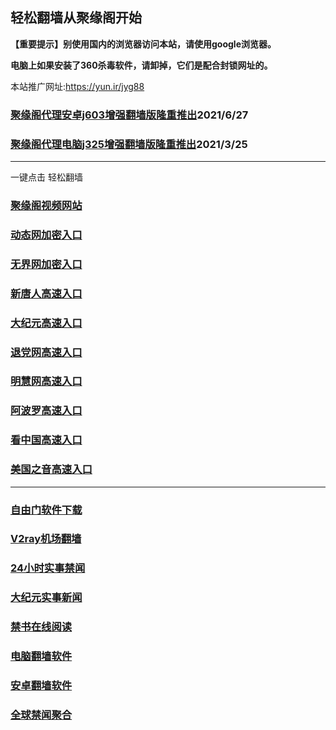 ## 轻松翻墙从聚缘阁开始

**【重要提示】别使用国内的浏览器访问本站，请使用google浏览器。**

**电脑上如果安装了360杀毒软件，请卸掉，它们是配合封锁网址的。**

本站推广网址:https://yun.ir/jyg88

### [聚缘阁代理安卓j603增强翻墙版隆重推出](https://gitlab.com/juyuange/2/-/raw/master/j603.apk)2021/6/27

### [聚缘阁代理电脑j325增强翻墙版隆重推出](https://gitlab.com/juyuange/2/-/raw/master/j325dn.rar)2021/3/25

***

一键点击 轻松翻墙

### [聚缘阁视频网站](https://v1.lian.workers.dev/)

### [动态网加密入口](https://c2.oooa2.ga/jyg/e444r)

### [无界网加密入口](https://c2.oooa2.ga/afff/n12r)

### [新唐人高速入口](https://c2.oooa2.ga/mmmg/e5n)

### [大纪元高速入口](https://c2.oooa2.ga/yyyyy/e7n)

### [退党网高速入口](https://c2.oooa2.ga/aakkk/e8m)

### [明慧网高速入口](https://c2.oooa2.ga/aakkk/e3m)

### [阿波罗高速入口](https://c2.oooa2.ga/aakkk/e13m)

### [看中国高速入口](https://c2.oooa2.ga/aakkk/e11m)

### [美国之音高速入口](https://c2.oooa2.ga/aakkk/e18m)

***






### [自由门软件下载](https://git.io/skyfree)

### [V2ray机场翻墙](https://github.com/bannedbook/fanqiang/wiki/V2ray%E6%9C%BA%E5%9C%BA)

### [24小时实事禁闻](https://github.com/fyvn2199/djy/blob/master/gb/n24hr.md?dfh#1)

### [大纪元实事新闻](https://github.com/fyvn2199/djy/blob/master/gb/nsc413.md?dfh#1)

### [禁书在线阅读](https://github.com/txyzum203/djy/blob/master/gb/9p.md?flntdtv#1)

### [电脑翻墙软件](https://github.com/Alvin9999/new-pac/wiki)

### [安卓翻墙软件](https://git.io/afq)

### [全球禁闻聚合](https://github.com/gfw-breaker/banned-news1/blob/master/README.md)












